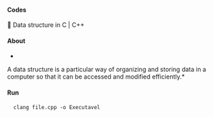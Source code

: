 
#### Codes

:pig: Data structure in C | C++

#### About

*
A data structure is a particular way of organizing and storing data in a computer so that it can be accessed and modified efficiently.*

#### Run

```shell
  clang file.cpp -o Executavel
```